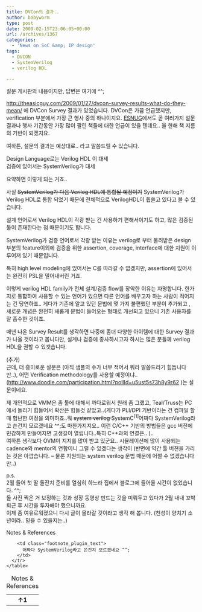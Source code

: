 ```yaml
---
title: DVCon의 결과..
author: babyworm
type: post
date: 2009-02-15T23:06:05+00:00
url: /archives/1367
categories:
  - 'News on SoC &amp; IP design'
tags:
  - DVCON
  - SystemVerilog
  - verilog HDL

---
```

질문 게시판의 내용이지만, 답변은 여기에 ^^;  
  
<http://theasicguy.com/2009/01/27/dvcon-survey-results-what-do-they-mean/>&nbsp;에 DVCon Survey 결과가 있었습니다. DVCon은 가끔 언급했지만, verification 부분에서 가장 큰 행사 중의 하나이지요. <A href="http://www.deepchip.com/" target=_blank>ESNUG</A>에서도 곧 여러가지 설문 결과나 행사 기간동안 가장 많이 팔린 책들에 대한 언급이 있을 텐데요.. 올 한해 책 지름의 기반이 되겠지요.  
  
여하튼, 설문의 결과는 예상대로.. 라고 말씀드릴 수 있습니다.  
  
Design Language로는 Verilog HDL 이 대세  
검증에 있어서는 SystemVerilog가 대세  
  
요약하면 이렇게 되는 거죠..  
  
사실 <STRIKE>SystemVerilog가 다음 Verilog HDL에 통합될 예정이기</STRIKE> SystemVerilog가 Verilog HDL로 통합 되었기 때문에 전체적으로 VerilogHDL이 휩쓸고 있다고 볼 수 있습니다.  
  
설계 언어로서 Verilog HDL이 각광 받는 건 사용하기 편해서이기도 하고, 많은 검증된 툴이 존재한다는 점 때문이기도 합니다.  
  
SystemVerilog가 검증 언어로서 각광 받는 이유는 verilog로 부터 물려받은 design 부분의 feature이외에 검증을 위한 assertion, coverage, interface에 대한 지원이 이루어져 있기 때문입니다.  
  
특히 high level modeling에 있어서는 C를 따라갈 수 없겠지만, assertion에 있어서는 완전히 PSL을 밀어내버린 거죠.  
  
이렇게 verilog HDL family가 전체 설계/검증 flow를 장악한 이유는 자명합니다. 한가지로 통합하여 사용할 수 있는 언어가 있으면 다른 언어를 배우고자 하는 사람이 적어지는 건 당연하죠.. 게다가 기존에 알고 있던 문법에 몇 가지 불편했던 부분이 추가되고 , 새로운 개념은 완전히 새롭게 문법이 들어오는 형태로 개선되고 있으니 기존 사용자를 잘 흡수한 것이죠.  
  
매년 나온 Survey Result를 생각하면 나중에 좀더 다양한 아이템에 대한 Survey 결과가 나올 것이라고 봅니다만, 설계나 검증에 종사하시고자 하시는 많은 분들께 verilog HDL을 권할 수 있겟습니다.  
  
(추가)  
근데, 더 흥미로운 설문은 (아직 샘플의 수가 너무 적어서 뭐라 말씀드리기 힘듭니다만..), 어떤 Verification methodology를 사용할 예정이냐.. (<http://www.doodle.com/participation.html?pollId=u5ust5s73h8y9r62>&nbsp;)는 설문이네요.  
  
제 개인적으로 VMM은 좀 툴에 대해서 까다로워서 원래 좀 그랬고, Teal/Truss는 PC에서 돌리기 힘들어서 확산은 힘들것 같았고..(게다가 PLI/DPI 기반이라는 건 컴파일 할때 험난한 여정을 의미하죠..뭐 <STRIKE>system verilog </STRIKE>SystemC<span class="footnote_referrer"><a role="button" tabindex="0" onclick="footnote_moveToReference_1367_349('footnote_plugin_reference_1367_349_1');" onkeypress="footnote_moveToReference_1367_349('footnote_plugin_reference_1367_349_1');" ><sup id="footnote_plugin_tooltip_1367_349_1" class="footnote_plugin_tooltip_text">[1]</sup></a><span id="footnote_plugin_tooltip_text_1367_349_1" class="footnote_tooltip">어짜다 SystemVerilog라고 쓴건지 모르겠네요 ^^;</span></span>도 마찬가지지요.. 이런 C/C++ 기반의 방법들은 gcc 버전에 민감하게 만들어지면 고생길이 열립니다..특히 C++과의 연결은.. )..  
여하튼 생각보다 OVM이 지지를 많이 받고 있군요.. 시뮬레이션에 많이 사용되는 cadence와 mentor의 연합이니 그럴 수 있겠다는 생각이 (반면에 약간 툴 버젼을 가리는 것은 아깝습니다. &#8211; 물론 지원되는 system verilog 문법 때문에 어쩔 수 없겠습니다만..)  
  
  
p.s.  
2월 들어 첫 딸 돌잔치 준비를 열심히 하느라 집에서 블로그에 들어올 시간이 없었습니다. ^^;  
돌 사진 찍은 거 보정하는 것과 성장 동영상 만드는 것을 미뤄두고 있다가 2월 내내 꼬박 퇴근 후 시간을 투자해야 했으니까요.  
이제 좀 여유로워졌으니 다시 글이 올라갈 것이라고 생각 해 봅니다. (천성이 양치기 소년이라.. 믿을 수 있을지는..)

<div class="speaker-mute footnotes_reference_container">
  <div class="footnote_container_prepare">
    <p>
      <span role="button" tabindex="0" class="footnote_reference_container_label pointer" onclick="footnote_expand_collapse_reference_container_1367_349();">Notes & References</span><span role="button" tabindex="0" class="footnote_reference_container_collapse_button" style="display: none;" onclick="footnote_expand_collapse_reference_container_1367_349();">[<a id="footnote_reference_container_collapse_button_1367_349">+</a>]</span>
    </p>
  </div>
  
  <div id="footnote_references_container_1367_349" style="">
    <table class="footnotes_table footnote-reference-container">
      <caption class="accessibility">Notes & References</caption> <tr class="footnotes_plugin_reference_row">
        <th scope="row" class="footnote_plugin_index_combi pointer"  onclick="footnote_moveToAnchor_1367_349('footnote_plugin_tooltip_1367_349_1');">
          <a id="footnote_plugin_reference_1367_349_1" class="footnote_backlink"><span class="footnote_index_arrow">&#8593;</span>1</a>
        </th>
        
        <td class="footnote_plugin_text">
          어짜다 SystemVerilog라고 쓴건지 모르겠네요 ^^;
        </td>
      </tr>
    </table>
  </div>
</div>
